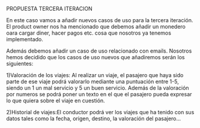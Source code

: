 PROPUESTA TERCERA ITERACION

En este caso vamos a añadir nuevos casos de uso para la tercera iteración. El product owner nos ha mencionado
que debemos añadir un monedero oara cargar diner, hacer pagos etc. cosa que nosotros ya tenemos implementado.

Además debemos añadir un caso de uso relacionado con emails. Nosotros hemos decidido que los casos de uso nuevos que añadiremos serán los siguientes:

1)Valoración de los viajes: Al realizar un viaje, el pasajero que haya sido parte de ese viaje podrá valorarlo mediante una puntuación entre 1-5, siendo un 1 un mal servicio y 5 un buen servicio.
Además de la valoración por numeros se podrá poner un texto en el que el pasajero pueda expresar lo que quiera sobre el viaje en cuestión.

2)Historial de viajes:El conductor podrá ver los viajes que ha tenido con sus datos tales como la fecha, origen, destino, la valoración del pasajero...
